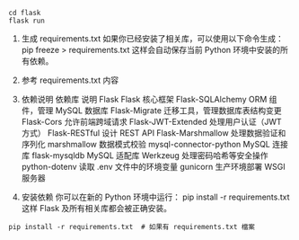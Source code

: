 ``` 
cd flask
flask run
``` 

1. 生成 requirements.txt
如果你已经安装了相关库，可以使用以下命令生成：
pip freeze > requirements.txt
这样会自动保存当前 Python 环境中安装的所有依赖。

2. 参考 requirements.txt 内容

3. 依赖说明
依赖库	说明
Flask	Flask 核心框架
Flask-SQLAlchemy	ORM 组件，管理 MySQL 数据库
Flask-Migrate	迁移工具，管理数据库表结构变更
Flask-Cors	允许前端跨域请求
Flask-JWT-Extended	处理用户认证（JWT 方式）
Flask-RESTful	设计 REST API
Flask-Marshmallow	处理数据验证和序列化
marshmallow	数据模式校验
mysql-connector-python	MySQL 连接库
flask-mysqldb	MySQL 适配库
Werkzeug	处理密码哈希等安全操作
python-dotenv	读取 .env 文件中的环境变量
gunicorn	生产环境部署 WSGI 服务器

4. 安装依赖
你可以在新的 Python 环境中运行：
pip install -r requirements.txt
这样 Flask 及所有相关库都会被正确安装。

``` 
pip install -r requirements.txt  # 如果有 requirements.txt 檔案
``` 
